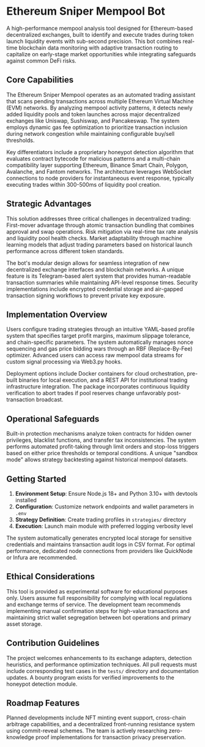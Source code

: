 # Ethereum Sniper Mempool Bot

A high-performance mempool analysis tool designed for Ethereum-based decentralized exchanges, built to identify and execute trades during token launch liquidity events with sub-second precision. This bot combines real-time blockchain data monitoring with adaptive transaction routing to capitalize on early-stage market opportunities while integrating safeguards against common DeFi risks.  

## Core Capabilities  
The Ethereum Sniper Mempool operates as an automated trading assistant that scans pending transactions across multiple Ethereum Virtual Machine (EVM) networks. By analyzing mempool activity patterns, it detects newly added liquidity pools and token launches across major decentralized exchanges like Uniswap, Sushiswap, and Pancakeswap. The system employs dynamic gas fee optimization to prioritize transaction inclusion during network congestion while maintaining configurable buy/sell thresholds.  

Key differentiators include a proprietary honeypot detection algorithm that evaluates contract bytecode for malicious patterns and a multi-chain compatibility layer supporting Ethereum, Binance Smart Chain, Polygon, Avalanche, and Fantom networks. The architecture leverages WebSocket connections to node providers for instantaneous event response, typically executing trades within 300-500ms of liquidity pool creation.  

## Strategic Advantages  
This solution addresses three critical challenges in decentralized trading: First-mover advantage through atomic transaction bundling that combines approval and swap operations. Risk mitigation via real-time tax rate analysis and liquidity pool health checks. Market adaptability through machine learning models that adjust trading parameters based on historical launch performance across different token standards.  

The bot's modular design allows for seamless integration of new decentralized exchange interfaces and blockchain networks. A unique feature is its Telegram-based alert system that provides human-readable transaction summaries while maintaining API-level response times. Security implementations include encrypted credential storage and air-gapped transaction signing workflows to prevent private key exposure.  

## Implementation Overview  
Users configure trading strategies through an intuitive YAML-based profile system that specifies target profit margins, maximum slippage tolerance, and chain-specific parameters. The system automatically manages nonce sequencing and gas price bidding wars through an RBF (Replace-By-Fee) optimizer. Advanced users can access raw mempool data streams for custom signal processing via Web3.py hooks.  

Deployment options include Docker containers for cloud orchestration, pre-built binaries for local execution, and a REST API for institutional trading infrastructure integration. The package incorporates continuous liquidity verification to abort trades if pool reserves change unfavorably post-transaction broadcast.  

## Operational Safeguards  
Built-in protection mechanisms analyze token contracts for hidden owner privileges, blacklist functions, and transfer tax inconsistencies. The system performs automated profit-taking through limit orders and stop-loss triggers based on either price thresholds or temporal conditions. A unique "sandbox mode" allows strategy backtesting against historical mempool datasets.  

## Getting Started  
1. **Environment Setup**: Ensure Node.js 18+ and Python 3.10+ with devtools installed  
2. **Configuration**: Customize network endpoints and wallet parameters in `.env`  
3. **Strategy Definition**: Create trading profiles in `strategies/` directory  
4. **Execution**: Launch main module with preferred logging verbosity level  

The system automatically generates encrypted local storage for sensitive credentials and maintains transaction audit logs in CSV format. For optimal performance, dedicated node connections from providers like QuickNode or Infura are recommended.  

## Ethical Considerations  
This tool is provided as experimental software for educational purposes only. Users assume full responsibility for complying with local regulations and exchange terms of service. The development team recommends implementing manual confirmation steps for high-value transactions and maintaining strict wallet segregation between bot operations and primary asset storage.  

## Contribution Guidelines  
The project welcomes enhancements to its exchange adapters, detection heuristics, and performance optimization techniques. All pull requests must include corresponding test cases in the `tests/` directory and documentation updates. A bounty program exists for verified improvements to the honeypot detection module.  

## Roadmap Features  
Planned developments include NFT minting event support, cross-chain arbitrage capabilities, and a decentralized front-running resistance system using commit-reveal schemes. The team is actively researching zero-knowledge proof implementations for transaction privacy preservation.
